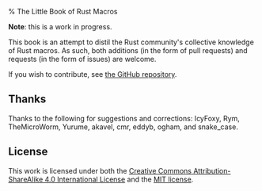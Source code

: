 % The Little Book of Rust Macros

**Note**: this is a work in progress.

This book is an attempt to distil the Rust community's collective knowledge of Rust macros.  As such, both additions (in the form of pull requests) and requests (in the form of issues) are welcome.

If you wish to contribute, see [the GitHub repository](https://github.com/DanielKeep/tlborm/).

## Thanks

Thanks to the following for suggestions and corrections: IcyFoxy, Rym, TheMicroWorm, Yurume, akavel, cmr, eddyb, ogham, and snake_case.

## License

This work is licensed under both the [Creative Commons Attribution-ShareAlike 4.0 International License](http://creativecommons.org/licenses/by-sa/4.0/) and the [MIT license](http://opensource.org/licenses/MIT).
